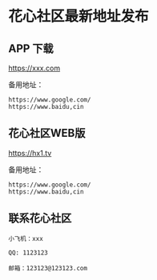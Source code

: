 # 花心社区最新地址发布

## APP 下载

https://xxx.com

备用地址：

```
https://www.google.com/
https://www.baidu,cin
```

## 花心社区WEB版

https://hx1.tv

备用地址：

```
https://www.google.com/
https://www.baidu,cin
```

## 联系花心社区

```
小飞机：xxx

QQ: 1123123

邮箱：123123@123123.com
```
